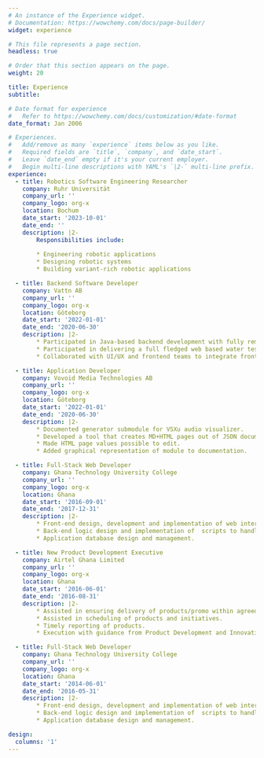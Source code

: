 ```yaml
---
# An instance of the Experience widget.
# Documentation: https://wowchemy.com/docs/page-builder/
widget: experience

# This file represents a page section.
headless: true

# Order that this section appears on the page.
weight: 20

title: Experience
subtitle:

# Date format for experience
#   Refer to https://wowchemy.com/docs/customization/#date-format
date_format: Jan 2006

# Experiences.
#   Add/remove as many `experience` items below as you like.
#   Required fields are `title`, `company`, and `date_start`.
#   Leave `date_end` empty if it's your current employer.
#   Begin multi-line descriptions with YAML's `|2-` multi-line prefix.
experience:
  - title: Robotics Software Engineering Researcher
    company: Ruhr Universität
    company_url: ''
    company_logo: org-x
    location: Bochum
    date_start: '2023-10-01'
    date_end: ''
    description: |2-
        Responsibilities include:
        
        * Engineering robotic applications
        * Designing robotic systems
        * Building variant-rich robotic applications

  - title: Backend Software Developer
    company: Vattn AB
    company_url: ''
    company_logo: org-x
    location: Göteborg
    date_start: '2022-01-01'
    date_end: '2020-06-30'
    description: |2- 
        * Participated in Java-based backend development with fully remote team members.
        * Participated in delivering a full fledged web based water testing solution. 
        * Collaborated with UI/UX and frontend teams to integrate frontend interfaces with backend microservices.

  - title: Application Developer
    company: Vovoid Media Technologies AB
    company_url: ''
    company_logo: org-x
    location: Göteborg
    date_start: '2022-01-01'
    date_end: '2020-06-30'
    description: |2-
        * Documented generator submodule for VSXu audio visualizer. 
        * Developed a tool that creates MD+HTML pages out of JSON documentation.
        * Made HTML page values possible to edit.
        * Added graphical representation of module to documentation.

  - title: Full-Stack Web Developer
    company: Ghana Technology University College
    company_url: ''
    company_logo: org-x
    location: Ghana
    date_start: '2016-09-01'
    date_end: '2017-12-31'
    description: |2-
        * Front-end design, development and implementation of web interfaces. 
        * Back-end logic design and implementation of  scripts to handle various user requests. 
        * Application database design and management.

  - title: New Product Development Executive
    company: Airtel Ghana Limited
    company_url: ''
    company_logo: org-x
    location: Ghana
    date_start: '2016-06-01'
    date_end: '2016-08-31'
    description: |2-
        * Assisted in ensuring delivery of products/promo within agreed quality and time on assigned projects. 
        * Assisted in scheduling of products and initiatives. 
        * Timely reporting of products. 
        * Execution with guidance from Product Development and Innovation office.

  - title: Full-Stack Web Developer
    company: Ghana Technology University College
    company_url: ''
    company_logo: org-x
    location: Ghana
    date_start: '2014-06-01'
    date_end: '2016-05-31'
    description: |2- 
        * Front-end design, development and implementation of web interfaces. 
        * Back-end logic design and implementation of  scripts to handle various user requests. 
        * Application database design and management.

design:
  columns: '1'
---
```

